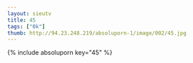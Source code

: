 ```yaml
--- 
layout: sieutv
title: 45
tags: ["0k"]
thumb: http://94.23.248.219/absoluporn-1/image/002/45.jpg
---
```

{% include absoluporn key="45" %} 
